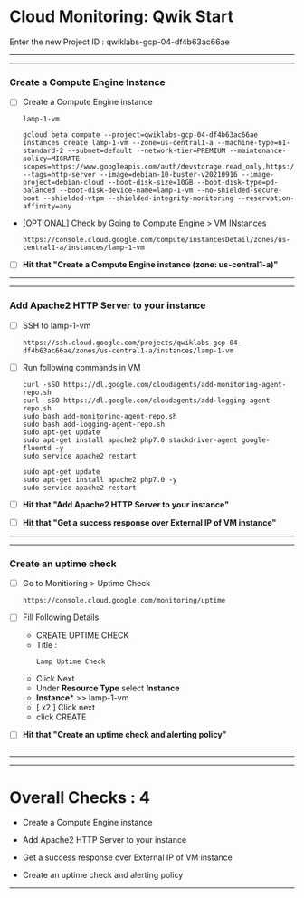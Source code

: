 # Cloud Monitoring: Qwik Start



Enter the new Project ID : qwiklabs-gcp-04-df4b63ac66ae

---
---

### Create a Compute Engine Instance



- [ ] Create a Compute Engine instance
    ```
    lamp-1-vm 
    ```

    ```
    gcloud beta compute --project=qwiklabs-gcp-04-df4b63ac66ae instances create lamp-1-vm --zone=us-central1-a --machine-type=n1-standard-2 --subnet=default --network-tier=PREMIUM --maintenance-policy=MIGRATE --scopes=https://www.googleapis.com/auth/devstorage.read_only,https://www.googleapis.com/auth/logging.write,https://www.googleapis.com/auth/monitoring.write,https://www.googleapis.com/auth/servicecontrol,https://www.googleapis.com/auth/service.management.readonly,https://www.googleapis.com/auth/trace.append --tags=http-server --image=debian-10-buster-v20210916 --image-project=debian-cloud --boot-disk-size=10GB --boot-disk-type=pd-balanced --boot-disk-device-name=lamp-1-vm --no-shielded-secure-boot --shielded-vtpm --shielded-integrity-monitoring --reservation-affinity=any
    ```


- [OPTIONAL] Check by Going to Compute Engine > VM INstances
    ```
    https://console.cloud.google.com/compute/instancesDetail/zones/us-central1-a/instances/lamp-1-vm
    ```

- [ ] **Hit that "Create a Compute Engine instance (zone: us-central1-a)"**

---
---

### Add Apache2 HTTP Server to your instance

- [ ] SSH to lamp-1-vm
    ```
    https://ssh.cloud.google.com/projects/qwiklabs-gcp-04-df4b63ac66ae/zones/us-central1-a/instances/lamp-1-vm
    ```

- [ ] Run following commands in VM
    ```
    curl -sSO https://dl.google.com/cloudagents/add-monitoring-agent-repo.sh
    curl -sSO https://dl.google.com/cloudagents/add-logging-agent-repo.sh
    sudo bash add-monitoring-agent-repo.sh
    sudo bash add-logging-agent-repo.sh
    sudo apt-get update
    sudo apt-get install apache2 php7.0 stackdriver-agent google-fluentd -y
    sudo service apache2 restart
    ```

    ```
    sudo apt-get update
    sudo apt-get install apache2 php7.0 -y
    sudo service apache2 restart
    ```


- [ ] **Hit that "Add Apache2 HTTP Server to your instance"**
- [ ] **Hit that "Get a success response over External IP of VM instance"**
---
---


### Create an uptime check 

- [ ] Go to Monitioring > Uptime Check
    ```
    https://console.cloud.google.com/monitoring/uptime
    ```

- [ ] Fill Following Details

    + CREATE UPTIME CHECK
    - Title : 
        ```
        Lamp Uptime Check
        ```
    - Click Next
    - Under **Resource Type** select **Instance**
    - **Instance*** >> lamp-1-vm
    - [ x2 ] Click next 
    - click CREATE

- [ ] **Hit that "Create an uptime check and alerting policy"**




---
---
---


# Overall Checks : 4


- Create a Compute Engine instance

- Add Apache2 HTTP Server to your instance

- Get a success response over External IP of VM instance

- Create an uptime check and alerting policy

---